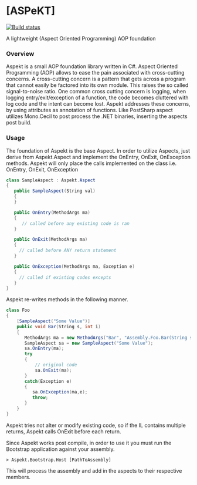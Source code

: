 [ASPeKT]
===

[![Build status](https://ci.appveyor.com/api/projects/status/ysr9ebr6dwaqamus?svg=true)](https://ci.appveyor.com/project/mvpete/aspekt)

A lightweight (Aspect Oriented Programming) AOP foundation

### Overview
Aspekt is a small AOP foundation library written in C#. Aspect Oriented Programming (AOP) allows to ease the pain associated with cross-cutting concerns. A cross-cutting concern is a pattern that gets across a program that cannot easily be factored into its own module. This raises the so called signal-to-noise ratio. One common cross cutting concern is logging, when logging entry/exit/exception of a function, the code becomes cluttered with log code and the intent can become lost. Aspekt addresses these concerns, by using attributes as annotation of functions. Like PostSharp aspect utilizes Mono.Cecil to post process the .NET binaries, inserting the aspects post build.

### Usage

The foundation of Aspekt is the base Aspect. In order to utilize Aspects, just derive from Aspekt.Aspect and implement the OnEntry, OnExit, OnException methods. Aspekt will only place the calls implemented on the class i.e. OnEntry, OnExit, OnException


```csharp
class SampleAspect : Aspekt.Aspect
{
   public SampleAspect(String val)
   {
   }

   public OnEntry(MethodArgs ma)
   {
      // called before any existing code is ran
   }

   public OnExit(MethodArgs ma)
   {
     // called before ANY return statement
   }

   public OnException(MethodArgs ma, Exception e)
   {
     // called if existing codes excepts
   }
}
```
Aspekt re-writes methods in the following manner.
```csharp
class Foo
{
    [SampleAspect("Some Value")]
    public void Bar(String s, int i)
    {
       MethodArgs ma = new MethodArgs("Bar", "Assembly.Foo.Bar(String s, int i)", new Arguments(new object[] { s, i }), this);
       SampleAspect sa = new SampleAspect("Some Value");
       sa.OnEntry(ma);
       try
       {
           // original code
           sa.OnExit(ma);
       }
       catch(Exception e)
       {
          sa.OnException(ma,e);
          throw;
       }
    }
}
 ```
 Aspekt tries not alter or modify existing code, so if the IL contains multiple returns, Aspekt calls OnExit before each return.

Since Aspekt works post compile, in order to use it you must run the Bootstrap application against your assembly.
    
    > Aspekt.Bootstrap.Host [PathToAssembly] 

This will process the assembly and add in the aspects to their respective members.

